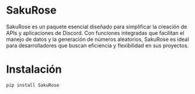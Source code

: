 # SakuRose

SakuRose es un paquete esencial diseñado para simplificar la creación de APIs y aplicaciones de Discord. Con funciones integradas que facilitan el manejo de datos y la generación de números aleatorios, SakuRose es ideal para desarrolladores que buscan eficiencia y flexibilidad en sus proyectos.

# Instalación

```bash
pip install SakuRose